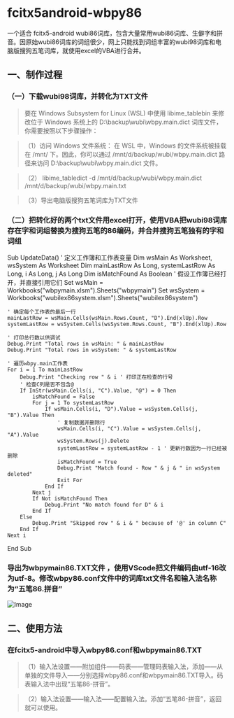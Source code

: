 # fcitx5android-wbpy86
一个适合 fcitx5-android wubi86词库，包含大量常用wubi86词库、生僻字和拼音。因原始wubi86词库的词组很少，网上只能找到词组丰富的wubi98词库和电脑版搜狗五笔词库，就使用excel的VBA进行合并。
##  一、制作过程
### （一）下载wubi98词库，并转化为TXT文件

>   要在 Windows Subsystem for Linux (WSL) 中使用 libime_tablebin 来修改位于 Windows 系统上的 D:\backup\wubi\wbpy.main.dict 词库文件，你需要按照以下步骤操作：

> （1）访问 Windows 文件系统： 在 WSL 中，Windows 的文件系统被挂载在 /mnt/ 下。因此，你可以通过 /mnt/d/backup/wubi/wbpy.main.dict 路径来访问 D:\backup\wubi\wbpy.main.dict 文件。

> （2） libime_tabledict  -d  /mnt/d/backup/wubi/wbpy.main.dict /mnt/d/backup/wubi/wbpy.main.txt

> （3）导出电脑版搜狗五笔词库为TXT文件

### （二）把转化好的两个txt文件用excel打开，使用VBA把wubi98词库存在字和词组替换为搜狗五笔的86编码，并合并搜狗五笔独有的字和词组

 Sub UpdateData()
    ' 定义工作簿和工作表变量
    Dim wsMain As Worksheet, wsSystem As Worksheet
    Dim mainLastRow As Long, systemLastRow As Long, i As Long, j As Long
    Dim isMatchFound As Boolean
    ' 假设工作簿已经打开，并直接引用它们
    Set wsMain = Workbooks("wbpymain.xlsm").Sheets("wbpymain")
    Set wsSystem = Workbooks("wubilex86system.xlsm").Sheets("wubilex86system")
    
    ' 确定每个工作表的最后一行
    mainLastRow = wsMain.Cells(wsMain.Rows.Count, "D").End(xlUp).Row
    systemLastRow = wsSystem.Cells(wsSystem.Rows.Count, "B").End(xlUp).Row
    
    ' 打印总行数以供调试
    Debug.Print "Total rows in wsMain: " & mainLastRow
    Debug.Print "Total rows in wsSystem: " & systemLastRow
    
    ' 遍历wbpy.main工作表
    For i = 1 To mainLastRow
        Debug.Print "Checking row " & i ' 打印正在检查的行号
        ' 检查C列是否不包含@
        If InStr(wsMain.Cells(i, "C").Value, "@") = 0 Then
            isMatchFound = False
            For j = 1 To systemLastRow
                If wsMain.Cells(i, "D").Value = wsSystem.Cells(j, "B").Value Then
                    ' 复制数据并删除行
                    wsMain.Cells(i, "C").Value = wsSystem.Cells(j, "A").Value
                    wsSystem.Rows(j).Delete
                    systemLastRow = systemLastRow - 1 ' 更新行数因为一行已经被删除
                    isMatchFound = True
                    Debug.Print "Match found - Row " & j & " in wsSystem deleted"
                    Exit For
                End If
            Next j
            If Not isMatchFound Then
                Debug.Print "No match found for D" & i
            End If
        Else
            Debug.Print "Skipped row " & i & " because of '@' in column C"
        End If
    Next i
 End Sub

### 导出为wbpymain86.TXT文件 ，使用VScode把文件编码由utf-16改为utf-8。修改wbpy86.conf文件中的词库txt文件名和输入法名称为“五笔86.拼音”


![Image](https://github.com/orgs/gaoerji2024/projects/1/assets/110663021/ac1db312-eac0-4d85-aead-b0ccefab2e54)


## 二、使用方法
### 在fcitx5-android中导入wbpy86.conf和wbpymain86.TXT

> （1）输入法设置——附加组件——码表——管理码表输入法，添加——从单独的文件导入——分别选择wbpy86.conf和wbpymain86.TXT导入。码表输入法中出现“五笔86-拼音”。

> （2）输入法设置——输入法——配置输入法。添加“五笔86-拼音”，返回就可以使用。
